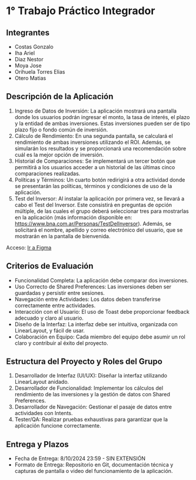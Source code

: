 # 1° Trabajo Práctico Integrador

## Integrantes
<ul>
  <li>Costas Gonzalo</li>
  <li>Iha Ariel</li>
  <li>Diaz Nestor</li>
  <li>Moya Jose</li>
  <li>Orihuela Torres Elias</li>
  <li>Otero Matias</li>
</ul>

## Descripción de la Aplicación
<ol>
    <li>Ingreso de Datos de Inversión: La aplicación mostrará una pantalla donde los usuarios podrán ingresar el monto, la tasa de interés, el plazo y la entidad de ambas inversiones. Estas inversiones pueden ser de tipo plazo fijo o fondo común de inversión.</li>
    <li>Cálculo de Rendimiento: En una segunda pantalla, se calculará el rendimiento de ambas inversiones utilizando el ROI. Además, se simularán los resultados y se proporcionará una recomendación sobre cuál es la mejor opción de inversión.</li>
    <li>Historial de Comparaciones: Se implementará un tercer botón que permitirá a los usuarios acceder a un historial de las últimas cinco comparaciones realizadas.</li>
    <li>Políticas y Términos: Un cuarto botón redirigirá a otra actividad donde se presentarán las políticas, términos y condiciones de uso de la aplicación.</li>
    <li>Test del Inversor: Al instalar la aplicación por primera vez, se llevará a cabo el Test del Inversor. Este consistirá en preguntas de opción múltiple, de las cuales el grupo deberá seleccionar tres para mostrarlas en la aplicación (más información disponible en: <a href="https://www.bna.com.ar/Personas/TestDelInversor">https://www.bna.com.ar/Personas/TestDelInversor</a>). Además, se solicitará el nombre, apellido y correo electrónico del usuario, que se mostrarán en la pantalla de bienvenida.</li>
</ol>

<p>Acceso: <a href="https://www.figma.com/design/8ihcV8f2lTYUmOOIsKx7Ep/Untitled?node-id=0-1&t=JyMq1mwUu7tT64vE-1">Ir a Figma</a></p>

## Criterios de Evaluación
<ul>
    <li>Funcionalidad Completa: La aplicación debe comparar dos inversiones.</li>
    <li>Uso Correcto de Shared Preferences: Las inversiones deben ser guardadas y persistir entre sesiones.</li>
    <li>Navegación entre Actividades: Los datos deben transferirse correctamente entre actividades.</li>
    <li>Interacción con el Usuario: El uso de Toast debe proporcionar feedback adecuado y claro al usuario.</li>
    <li>Diseño de la Interfaz: La interfaz debe ser intuitiva, organizada con LinearLayout, y fácil de usar.</li>
    <li>Colaboración en Equipo: Cada miembro del equipo debe asumir un rol claro y contribuir al éxito del proyecto.</li>
</ul>

## Estructura del Proyecto y Roles del Grupo
<ol>
    <li>Desarrollador de Interfaz (UI/UX): Diseñar la interfaz utilizando LinearLayout anidado.</li>
    <li>Desarrollador de Funcionalidad: Implementar los cálculos del rendimiento de las inversiones y la gestión de datos con Shared Preferences.</li>
    <li>Desarrollador de Navegación: Gestionar el pasaje de datos entre actividades con Intents.</li>
    <li>Tester/QA: Realizar pruebas exhaustivas para garantizar que la aplicación funcione correctamente.</li>
</ol>

## Entrega y Plazos
<ul>
    <li>Fecha de Entrega: 8/10/2024 23:59 - SIN EXTENSIÓN</li>
    <li>Formato de Entrega: Repositorio en Git, documentación técnica y capturas de pantalla o video del funcionamiento de la aplicación.</li>
</ul>
